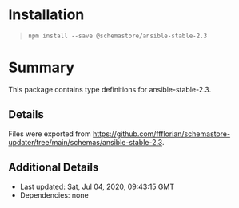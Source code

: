 # Installation
> `npm install --save @schemastore/ansible-stable-2.3`

# Summary
This package contains type definitions for ansible-stable-2.3.

## Details
Files were exported from https://github.com/ffflorian/schemastore-updater/tree/main/schemas/ansible-stable-2.3.

## Additional Details
* Last updated: Sat, Jul 04, 2020, 09:43:15 GMT
* Dependencies: none
